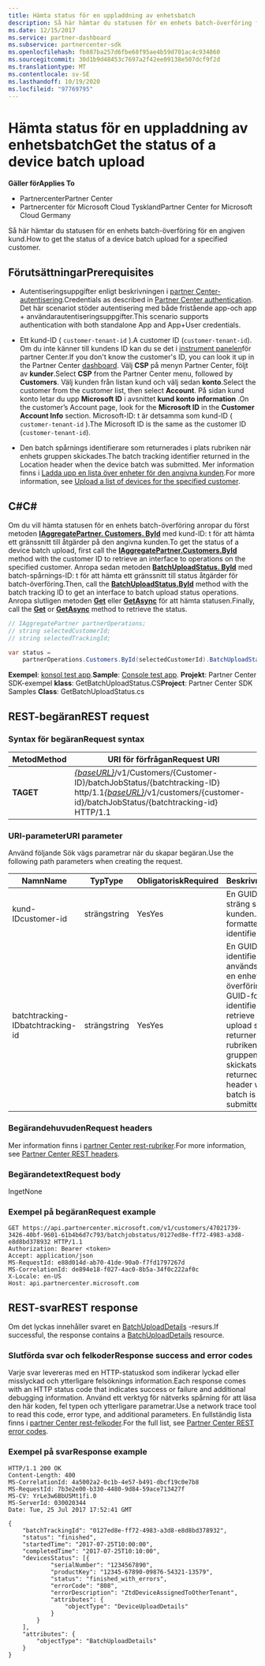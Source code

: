 ```yaml
---
title: Hämta status för en uppladdning av enhetsbatch
description: Så här hämtar du statusen för en enhets batch-överföring för en angiven kund.
ms.date: 12/15/2017
ms.service: partner-dashboard
ms.subservice: partnercenter-sdk
ms.openlocfilehash: fb887ba257d6fbe68f95ae4b59d701ac4c934860
ms.sourcegitcommit: 30d1b9d48453c7697a2f42ee09138e507dcf9f2d
ms.translationtype: MT
ms.contentlocale: sv-SE
ms.lasthandoff: 10/19/2020
ms.locfileid: "97769795"
---
```

# <a name="get-the-status-of-a-device-batch-upload"></a><span data-ttu-id="45829-103">Hämta status för en uppladdning av enhetsbatch</span><span class="sxs-lookup"><span data-stu-id="45829-103">Get the status of a device batch upload</span></span>

<span data-ttu-id="45829-104">**Gäller för**</span><span class="sxs-lookup"><span data-stu-id="45829-104">**Applies To**</span></span>

- <span data-ttu-id="45829-105">Partnercenter</span><span class="sxs-lookup"><span data-stu-id="45829-105">Partner Center</span></span>
- <span data-ttu-id="45829-106">Partnercenter för Microsoft Cloud Tyskland</span><span class="sxs-lookup"><span data-stu-id="45829-106">Partner Center for Microsoft Cloud Germany</span></span>

<span data-ttu-id="45829-107">Så här hämtar du statusen för en enhets batch-överföring för en angiven kund.</span><span class="sxs-lookup"><span data-stu-id="45829-107">How to get the status of a device batch upload for a specified customer.</span></span>

## <a name="prerequisites"></a><span data-ttu-id="45829-108">Förutsättningar</span><span class="sxs-lookup"><span data-stu-id="45829-108">Prerequisites</span></span>

- <span data-ttu-id="45829-109">Autentiseringsuppgifter enligt beskrivningen i [partner Center-autentisering](partner-center-authentication.md).</span><span class="sxs-lookup"><span data-stu-id="45829-109">Credentials as described in [Partner Center authentication](partner-center-authentication.md).</span></span> <span data-ttu-id="45829-110">Det här scenariot stöder autentisering med både fristående app-och app + användarautentiseringsuppgifter.</span><span class="sxs-lookup"><span data-stu-id="45829-110">This scenario supports authentication with both standalone App and App+User credentials.</span></span>

- <span data-ttu-id="45829-111">Ett kund-ID ( `customer-tenant-id` ).</span><span class="sxs-lookup"><span data-stu-id="45829-111">A customer ID (`customer-tenant-id`).</span></span> <span data-ttu-id="45829-112">Om du inte känner till kundens ID kan du se det i [instrument panelen](https://partner.microsoft.com/dashboard)för partner Center.</span><span class="sxs-lookup"><span data-stu-id="45829-112">If you don't know the customer's ID, you can look it up in the Partner Center [dashboard](https://partner.microsoft.com/dashboard).</span></span> <span data-ttu-id="45829-113">Välj **CSP** på menyn Partner Center, följt av **kunder**.</span><span class="sxs-lookup"><span data-stu-id="45829-113">Select **CSP** from the Partner Center menu, followed by **Customers**.</span></span> <span data-ttu-id="45829-114">Välj kunden från listan kund och välj sedan **konto**.</span><span class="sxs-lookup"><span data-stu-id="45829-114">Select the customer from the customer list, then select **Account**.</span></span> <span data-ttu-id="45829-115">På sidan kund konto letar du upp **Microsoft ID** i avsnittet **kund konto information** .</span><span class="sxs-lookup"><span data-stu-id="45829-115">On the customer’s Account page, look for the **Microsoft ID** in the **Customer Account Info** section.</span></span> <span data-ttu-id="45829-116">Microsoft-ID: t är detsamma som kund-ID ( `customer-tenant-id` ).</span><span class="sxs-lookup"><span data-stu-id="45829-116">The Microsoft ID is the same as the customer ID  (`customer-tenant-id`).</span></span>

- <span data-ttu-id="45829-117">Den batch spårnings identifierare som returnerades i plats rubriken när enhets gruppen skickades.</span><span class="sxs-lookup"><span data-stu-id="45829-117">The batch tracking identifier returned in the Location header when the device batch was submitted.</span></span> <span data-ttu-id="45829-118">Mer information finns i [Ladda upp en lista över enheter för den angivna kunden](upload-a-list-of-devices-for-the-specified-customer.md).</span><span class="sxs-lookup"><span data-stu-id="45829-118">For more information, see [Upload a list of devices for the specified customer](upload-a-list-of-devices-for-the-specified-customer.md).</span></span>

## <a name="c"></a><span data-ttu-id="45829-119">C\#</span><span class="sxs-lookup"><span data-stu-id="45829-119">C\#</span></span>

<span data-ttu-id="45829-120">Om du vill hämta statusen för en enhets batch-överföring anropar du först metoden [**IAggregatePartner. Customers. ById**](/dotnet/api/microsoft.store.partnercenter.customers.icustomercollection.byid) med kund-ID: t för att hämta ett gränssnitt till åtgärder på den angivna kunden.</span><span class="sxs-lookup"><span data-stu-id="45829-120">To get the status of a device batch upload, first call the [**IAggregatePartner.Customers.ById**](/dotnet/api/microsoft.store.partnercenter.customers.icustomercollection.byid) method with the customer ID to retrieve an interface to operations on the specified customer.</span></span> <span data-ttu-id="45829-121">Anropa sedan metoden [**BatchUploadStatus. ById**](/dotnet/api/microsoft.store.partnercenter.devicesdeployment.ibatchjobstatuscollection.byid) med batch-spårnings-ID: t för att hämta ett gränssnitt till status åtgärder för batch-överföring.</span><span class="sxs-lookup"><span data-stu-id="45829-121">Then, call the [**BatchUploadStatus.ById**](/dotnet/api/microsoft.store.partnercenter.devicesdeployment.ibatchjobstatuscollection.byid) method with the batch tracking ID to get an interface to batch upload status operations.</span></span> <span data-ttu-id="45829-122">Anropa slutligen metoden [**Get**](/dotnet/api/microsoft.store.partnercenter.devicesdeployment.ibatchjobstatus.get) eller [**GetAsync**](/dotnet/api/microsoft.store.partnercenter.devicesdeployment.ibatchjobstatus.getasync) för att hämta statusen.</span><span class="sxs-lookup"><span data-stu-id="45829-122">Finally, call the [**Get**](/dotnet/api/microsoft.store.partnercenter.devicesdeployment.ibatchjobstatus.get) or [**GetAsync**](/dotnet/api/microsoft.store.partnercenter.devicesdeployment.ibatchjobstatus.getasync) method to retrieve the status.</span></span>

``` csharp
// IAggregatePartner partnerOperations;
// string selectedCustomerId;
// string selectedTrackingId;

var status =
    partnerOperations.Customers.ById(selectedCustomerId).BatchUploadStatus.ById(selectedTrackingId).Get();
```

<span data-ttu-id="45829-123">**Exempel**: [konsol test app](console-test-app.md).</span><span class="sxs-lookup"><span data-stu-id="45829-123">**Sample**: [Console test app](console-test-app.md).</span></span> <span data-ttu-id="45829-124">**Projekt**: Partner Center SDK-exempel **klass**: GetBatchUploadStatus.CS</span><span class="sxs-lookup"><span data-stu-id="45829-124">**Project**: Partner Center SDK Samples **Class**: GetBatchUploadStatus.cs</span></span>

## <a name="rest-request"></a><span data-ttu-id="45829-125">REST-begäran</span><span class="sxs-lookup"><span data-stu-id="45829-125">REST request</span></span>

### <a name="request-syntax"></a><span data-ttu-id="45829-126">Syntax för begäran</span><span class="sxs-lookup"><span data-stu-id="45829-126">Request syntax</span></span>

| <span data-ttu-id="45829-127">Metod</span><span class="sxs-lookup"><span data-stu-id="45829-127">Method</span></span>  | <span data-ttu-id="45829-128">URI för förfrågan</span><span class="sxs-lookup"><span data-stu-id="45829-128">Request URI</span></span>                                                                                                       |
|---------|-------------------------------------------------------------------------------------------------------------------|
| <span data-ttu-id="45829-129">**TA**</span><span class="sxs-lookup"><span data-stu-id="45829-129">**GET**</span></span> | <span data-ttu-id="45829-130">[*{baseURL}*](partner-center-rest-urls.md)/v1/Customers/{Customer-ID}/batchJobStatus/{batchtracking-ID} http/1.1</span><span class="sxs-lookup"><span data-stu-id="45829-130">[*{baseURL}*](partner-center-rest-urls.md)/v1/customers/{customer-id}/batchJobStatus/{batchtracking-id} HTTP/1.1</span></span> |

### <a name="uri-parameter"></a><span data-ttu-id="45829-131">URI-parameter</span><span class="sxs-lookup"><span data-stu-id="45829-131">URI parameter</span></span>

<span data-ttu-id="45829-132">Använd följande Sök vägs parametrar när du skapar begäran.</span><span class="sxs-lookup"><span data-stu-id="45829-132">Use the following path parameters when creating the request.</span></span>

| <span data-ttu-id="45829-133">Namn</span><span class="sxs-lookup"><span data-stu-id="45829-133">Name</span></span>             | <span data-ttu-id="45829-134">Typ</span><span class="sxs-lookup"><span data-stu-id="45829-134">Type</span></span>   | <span data-ttu-id="45829-135">Obligatorisk</span><span class="sxs-lookup"><span data-stu-id="45829-135">Required</span></span> | <span data-ttu-id="45829-136">Beskrivning</span><span class="sxs-lookup"><span data-stu-id="45829-136">Description</span></span>                                                                                                                                                                    |
|------------------|--------|----------|--------------------------------------------------------------------------------------------------------------------------------------------------------------------------------|
| <span data-ttu-id="45829-137">kund-ID</span><span class="sxs-lookup"><span data-stu-id="45829-137">customer-id</span></span>      | <span data-ttu-id="45829-138">sträng</span><span class="sxs-lookup"><span data-stu-id="45829-138">string</span></span> | <span data-ttu-id="45829-139">Yes</span><span class="sxs-lookup"><span data-stu-id="45829-139">Yes</span></span>      | <span data-ttu-id="45829-140">En GUID-formaterad sträng som identifierar kunden.</span><span class="sxs-lookup"><span data-stu-id="45829-140">A GUID-formatted string that identifies the customer.</span></span>                                                                                                                          |
| <span data-ttu-id="45829-141">batchtracking-ID</span><span class="sxs-lookup"><span data-stu-id="45829-141">batchtracking-id</span></span> | <span data-ttu-id="45829-142">sträng</span><span class="sxs-lookup"><span data-stu-id="45829-142">string</span></span> | <span data-ttu-id="45829-143">Yes</span><span class="sxs-lookup"><span data-stu-id="45829-143">Yes</span></span>      | <span data-ttu-id="45829-144">En GUID-formaterad identifierare som används för att hämta en enhets grupp överförings status.</span><span class="sxs-lookup"><span data-stu-id="45829-144">A GUID-formatted identifier that is used to retrieve a device batch upload status.</span></span> <span data-ttu-id="45829-145">Detta ID returneras i plats rubriken när enhets gruppen har skickats.</span><span class="sxs-lookup"><span data-stu-id="45829-145">This ID is returned in the Location header when the device batch is successfully submitted.</span></span> |

### <a name="request-headers"></a><span data-ttu-id="45829-146">Begärandehuvuden</span><span class="sxs-lookup"><span data-stu-id="45829-146">Request headers</span></span>

<span data-ttu-id="45829-147">Mer information finns i [partner Center rest-rubriker](headers.md).</span><span class="sxs-lookup"><span data-stu-id="45829-147">For more information, see [Partner Center REST headers](headers.md).</span></span>

### <a name="request-body"></a><span data-ttu-id="45829-148">Begärandetext</span><span class="sxs-lookup"><span data-stu-id="45829-148">Request body</span></span>

<span data-ttu-id="45829-149">Inget</span><span class="sxs-lookup"><span data-stu-id="45829-149">None</span></span>

### <a name="request-example"></a><span data-ttu-id="45829-150">Exempel på begäran</span><span class="sxs-lookup"><span data-stu-id="45829-150">Request example</span></span>

```http
GET https://api.partnercenter.microsoft.com/v1/customers/47021739-3426-40bf-9601-61b4b6d7c793/batchjobstatus/0127ed8e-ff72-4983-a3d8-e8d8bd378932 HTTP/1.1
Authorization: Bearer <token>
Accept: application/json
MS-RequestId: e88d014d-ab70-41de-90a0-f7fd1797267d
MS-CorrelationId: de894e18-f027-4ac0-8b5a-34f0c222af0c
X-Locale: en-US
Host: api.partnercenter.microsoft.com
```

## <a name="rest-response"></a><span data-ttu-id="45829-151">REST-svar</span><span class="sxs-lookup"><span data-stu-id="45829-151">REST response</span></span>

<span data-ttu-id="45829-152">Om det lyckas innehåller svaret en [BatchUploadDetails](device-deployment-resources.md#batchuploaddetails) -resurs.</span><span class="sxs-lookup"><span data-stu-id="45829-152">If successful, the response contains a [BatchUploadDetails](device-deployment-resources.md#batchuploaddetails) resource.</span></span>

### <a name="response-success-and-error-codes"></a><span data-ttu-id="45829-153">Slutförda svar och felkoder</span><span class="sxs-lookup"><span data-stu-id="45829-153">Response success and error codes</span></span>

<span data-ttu-id="45829-154">Varje svar levereras med en HTTP-statuskod som indikerar lyckad eller misslyckad och ytterligare felsöknings information.</span><span class="sxs-lookup"><span data-stu-id="45829-154">Each response comes with an HTTP status code that indicates success or failure and additional debugging information.</span></span> <span data-ttu-id="45829-155">Använd ett verktyg för nätverks spårning för att läsa den här koden, fel typen och ytterligare parametrar.</span><span class="sxs-lookup"><span data-stu-id="45829-155">Use a network trace tool to read this code, error type, and additional parameters.</span></span> <span data-ttu-id="45829-156">En fullständig lista finns i [partner Center rest-felkoder](error-codes.md).</span><span class="sxs-lookup"><span data-stu-id="45829-156">For the full list, see [Partner Center REST error codes](error-codes.md).</span></span>

### <a name="response-example"></a><span data-ttu-id="45829-157">Exempel på svar</span><span class="sxs-lookup"><span data-stu-id="45829-157">Response example</span></span>

```http
HTTP/1.1 200 OK
Content-Length: 400
MS-CorrelationId: 4a5002a2-0c1b-4e57-b491-dbcf19c0e7b8
MS-RequestId: 7b3e2e00-b330-4480-9d84-59ace713427f
MS-CV: YrLe3w6BbUSMt1fi.0
MS-ServerId: 030020344
Date: Tue, 25 Jul 2017 17:52:41 GMT

{
    "batchTrackingId": "0127ed8e-ff72-4983-a3d8-e8d8bd378932",
    "status": "finished",
    "startedTime": "2017-07-25T10:00:00",
    "completedTime": "2017-07-25T10:10:00",
    "devicesStatus": [{
            "serialNumber": "1234567890",
            "productKey": "12345-67890-09876-54321-13579",
            "status": "finished_with_errors",
            "errorCode": "808",
            "errorDescription": "ZtdDeviceAssignedToOtherTenant",
            "attributes": {
                "objectType": "DeviceUploadDetails"
            }
        }
    ],
    "attributes": {
        "objectType": "BatchUploadDetails"
    }
}
```
